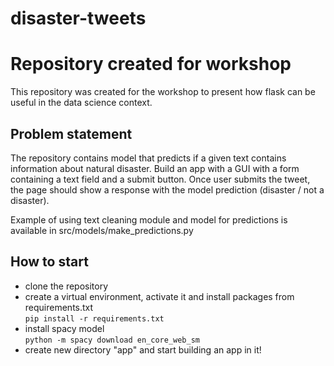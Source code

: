 # disaster-tweets
# Repository created for workshop
This repository was created for the workshop to present how flask can be useful in the data science context.

## Problem statement
The repository contains model that predicts if a given text contains information about natural disaster.
Build an app with a GUI with a form containing a text field and a submit button. 
Once user submits the tweet, the page should show a response with the model prediction (disaster / not a disaster).

Example of using text cleaning module and model for predictions is available in src/models/make_predictions.py

## How to start
- clone the repository<br>
- create a virtual environment, activate it and install packages from requirements.txt<br>
``pip install -r requirements.txt``<br>
- install spacy model<br>
``python -m spacy download en_core_web_sm``
- create new directory "app" and start building an app in it!
